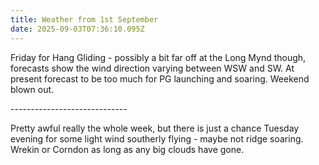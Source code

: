 ```yaml
---
title: Weather from 1st September
date: 2025-09-03T07:36:10.095Z
---
```

Friday for Hang Gliding - possibly a bit far off at the Long Mynd though, forecasts show the wind direction varying between WSW and SW.  At present forecast to be too much for PG launching and soaring.  Weekend blown out.

\-----------------------------

Pretty awful really the whole week, but there is just a chance Tuesday evening for some light wind southerly flying - maybe not ridge soaring.  Wrekin or Corndon as long as any big clouds have gone.